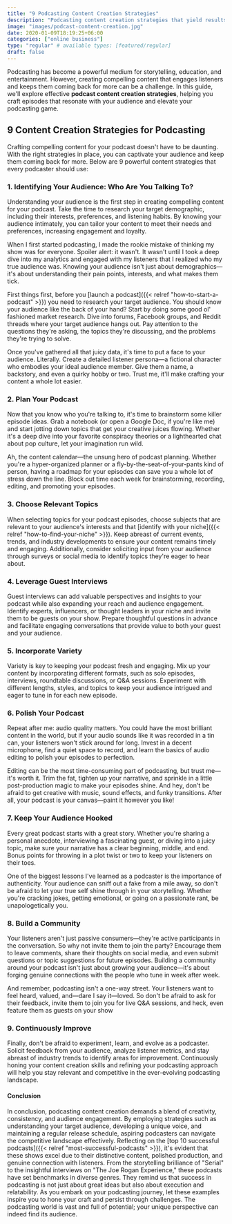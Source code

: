 ```yaml
---
title: "9 Podcasting Content Creation Strategies"
description: "Podcasting content creation strategies that yield results. Discover nine content creation strategies every platform should implement."
image: "images/podcast-content-creation.jpg"
date: 2020-01-09T18:19:25+06:00
categories: ["online business"]
type: "regular" # available types: [featured/regular]
draft: false
---
```


Podcasting has become a powerful medium for storytelling, education, and entertainment. However, creating compelling content that engages listeners and keeps them coming back for more can be a challenge. In this guide, we'll explore effective **podcast content creation strategies**, helping you craft episodes that resonate with your audience and elevate your podcasting game.

## 9 Content Creation Strategies for Podcasting

Crafting compelling content for your podcast doesn't have to be daunting. With the right strategies in place, you can captivate your audience and keep them coming back for more. Below are 9 powerful content strategies that every podcaster should use:

### 1. Identifying Your Audience: Who Are You Talking To?

Understanding your audience is the first step in creating compelling content for your podcast. Take the time to research your target demographic, including their interests, preferences, and listening habits. By knowing your audience intimately, you can tailor your content to meet their needs and preferences, increasing engagement and loyalty.

When I first started podcasting, I made the rookie mistake of thinking my show was for everyone. Spoiler alert: it wasn't. It wasn't until I took a deep dive into my analytics and engaged with my listeners that I realized who my true audience was. Knowing your audience isn't just about demographics—it's about understanding their pain points, interests, and what makes them tick.

First things first, before you [launch a podcast]({{< relref "how-to-start-a-podcast" >}}) you need to research your target audience. You should know your audience like the back of your hand? Start by doing some good ol' fashioned market research. Dive into forums, Facebook groups, and Reddit threads where your target audience hangs out. Pay attention to the questions they're asking, the topics they're discussing, and the problems they're trying to solve.

Once you've gathered all that juicy data, it's time to put a face to your audience. Literally. Create a detailed listener persona—a fictional character who embodies your ideal audience member. Give them a name, a backstory, and even a quirky hobby or two. Trust me, it'll make crafting your content a whole lot easier.

### 2. Plan Your Podcast

Now that you know who you're talking to, it's time to brainstorm some killer episode ideas. Grab a notebook (or open a Google Doc, if you're like me) and start jotting down topics that get your creative juices flowing. Whether it's a deep dive into your favorite conspiracy theories or a lighthearted chat about pop culture, let your imagination run wild.

Ah, the content calendar—the unsung hero of podcast planning. Whether you're a hyper-organized planner or a fly-by-the-seat-of-your-pants kind of person, having a roadmap for your episodes can save you a whole lot of stress down the line. Block out time each week for brainstorming, recording, editing, and promoting your episodes.

### 3. Choose Relevant Topics

When selecting topics for your podcast episodes, choose subjects that are relevant to your audience's interests and that [identify with your niche]({{< relref "how-to-find-your-niche" >}}). Keep abreast of current events, trends, and industry developments to ensure your content remains timely and engaging. Additionally, consider soliciting input from your audience through surveys or social media to identify topics they're eager to hear about.

### 4. Leverage Guest Interviews

Guest interviews can add valuable perspectives and insights to your podcast while also expanding your reach and audience engagement. Identify experts, influencers, or thought leaders in your niche and invite them to be guests on your show. Prepare thoughtful questions in advance and facilitate engaging conversations that provide value to both your guest and your audience.

### 5. Incorporate Variety

Variety is key to keeping your podcast fresh and engaging. Mix up your content by incorporating different formats, such as solo episodes, interviews, roundtable discussions, or Q&A sessions. Experiment with different lengths, styles, and topics to keep your audience intrigued and eager to tune in for each new episode.

### 6. Polish Your Podcast

Repeat after me: audio quality matters. You could have the most brilliant content in the world, but if your audio sounds like it was recorded in a tin can, your listeners won't stick around for long. Invest in a decent microphone, find a quiet space to record, and learn the basics of audio editing to polish your episodes to perfection.

Editing can be the most time-consuming part of podcasting, but trust me—it's worth it. Trim the fat, tighten up your narrative, and sprinkle in a little post-production magic to make your episodes shine. And hey, don't be afraid to get creative with music, sound effects, and funky transitions. After all, your podcast is your canvas—paint it however you like!

### 7. Keep Your Audience Hooked

Every great podcast starts with a great story. Whether you're sharing a personal anecdote, interviewing a fascinating guest, or diving into a juicy topic, make sure your narrative has a clear beginning, middle, and end. Bonus points for throwing in a plot twist or two to keep your listeners on their toes.

One of the biggest lessons I've learned as a podcaster is the importance of authenticity. Your audience can sniff out a fake from a mile away, so don't be afraid to let your true self shine through in your storytelling. Whether you're cracking jokes, getting emotional, or going on a passionate rant, be unapologetically you.

### 8. Build a Community

Your listeners aren't just passive consumers—they're active participants in the conversation. So why not invite them to join the party? Encourage them to leave comments, share their thoughts on social media, and even submit questions or topic suggestions for future episodes. Building a community around your podcast isn't just about growing your audience—it's about forging genuine connections with the people who tune in week after week.

And remember, podcasting isn't a one-way street. Your listeners want to feel heard, valued, and—dare I say it—loved. So don't be afraid to ask for their feedback, invite them to join you for live Q&A sessions, and heck, even feature them as guests on your show

### 9. Continuously Improve

Finally, don't be afraid to experiment, learn, and evolve as a podcaster. Solicit feedback from your audience, analyze listener metrics, and stay abreast of industry trends to identify areas for improvement. Continuously honing your content creation skills and refining your podcasting approach will help you stay relevant and competitive in the ever-evolving podcasting landscape.

#### Conclusion

In conclusion, podcasting content creation demands a blend of creativity, consistency, and audience engagement. By employing strategies such as understanding your target audience, developing a unique voice, and maintaining a regular release schedule, aspiring podcasters can navigate the competitive landscape effectively. Reflecting on the [top 10 successful podcasts]({{< relref "most-successful-podcasts" >}}), it's evident that these shows excel due to their distinctive content, polished production, and genuine connection with listeners. From the storytelling brilliance of "Serial" to the insightful interviews on "The Joe Rogan Experience," these podcasts have set benchmarks in diverse genres. They remind us that success in podcasting is not just about great ideas but also about execution and relatability. As you embark on your podcasting journey, let these examples inspire you to hone your craft and persist through challenges. The podcasting world is vast and full of potential; your unique perspective can indeed find its audience.
